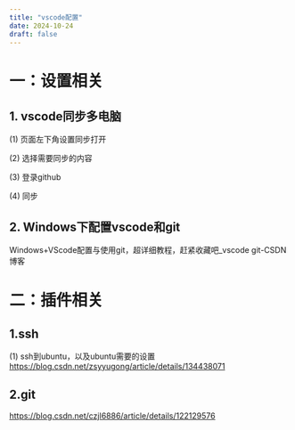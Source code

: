 ```yaml
---
title: "vscode配置"
date: 2024-10-24
draft: false
---
```

# 一：设置相关 

## 1. vscode同步多电脑

(1) 页面左下角设置同步打开

(2) 选择需要同步的内容

(3) 登录github

(4) 同步

## 2. Windows下配置vscode和git

Windows+VScode配置与使用git，超详细教程，赶紧收藏吧_vscode git-CSDN博客

# 二：插件相关 #

## 1.ssh

(1) ssh到ubuntu，以及ubuntu需要的设置
https://blog.csdn.net/zsyyugong/article/details/134438071

## 2.git

https://blog.csdn.net/czjl6886/article/details/122129576